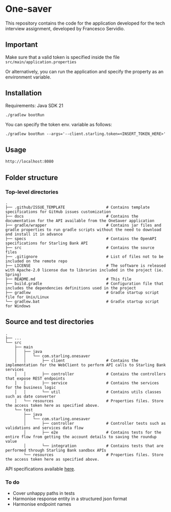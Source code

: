 # One-saver

This repository contains the code for the application developed for the tech interview assignment, developed by Francesco Servidio.

## Important
Make sure that a valid token is specified inside the file ``src/main/application.properties``

Or alternatively, you can run the application and specify the property as an environment variable.

## Installation

Requirements:
Java SDK 21

```bash
./gradlew bootRun
```
You can specify the token env. variable as follows:

```./gradlew bootRun --args='--client.starling.token=<INSERT_TOKEN_HERE>'```

## Usage

```bash
http://localhost:8080
```

## Folder structure

### Top-level directories
    .
    ├── .github/ISSUE_TEMPLATE                  # Contains template specifications for GitHub issues customization
    ├── docs                                    # Contains the documentation for the API available from the OneSaver application
    ├── gradle/wrapper                          # Contains jar files and gradle properties to run gradle scripts without the need to download and install it in advance
    ├── specs                                   # Contains the OpenAPI specifications for Starling Bank API
    ├── src                                     # Contains the source files
    ├── .gitignore                              # List of files not to be included on the remote repo
    ├── LICENSE                                 # The software is released with Apache-2.0 license due to libraries included in the project (ie. Spring)
    ├── README.md                               # This file
    ├── build.gradle                            # Configuration file that includes the dependencies definitions used in the project
    ├── gradlew                                 # Gradle startup script file for Unix/Linux
    └── gradlew.bat                             # Gradle startup script for Windows


## Source and test directories
    .
    ├── ...
    └── src
        ├── main
        │   ├── java
        │   │   └── com.starling.onesaver
        │   │       ├── client                  # Contains the implementation for the WebClient to perform API calls to Starling Bank services
        │   │       ├── controller              # Contains the controllers that expose REST endpoints
        │   │       ├── service                 # Contains the services for the business logic
        │   │       └── util                    # Contains utils classes such as date converter
        │   └── resources                       # Properties files. Store the access token here as specified above.
        └── test
            ├── java
            │   └── com.starling.onesaver
            │       ├── controller              # Controller tests such as validations and services data flow
            │       ├── e2e                     # Contains tests for the entire flow from getting the account details to saving the roundup value
            │       └── integration             # Contains tests that are performed through Starling Bank sandbox APIs
            └── resources                       # Properties files. Store the access token here as specified above.

API specifications available [here](./docs/api.md).

### To do
- Cover unhappy paths in tests
- Harmonise response entity in a structured json format
- Harmonise endpoint names
